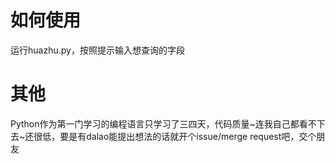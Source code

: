 # 如何使用
运行huazhu.py，按照提示输入想查询的字段

# 其他
Python作为第一门学习的编程语言只学习了三四天，代码质量~连我自己都看不下去~还很低，要是有dalao能提出想法的话就开个issue/merge request吧，交个朋友
